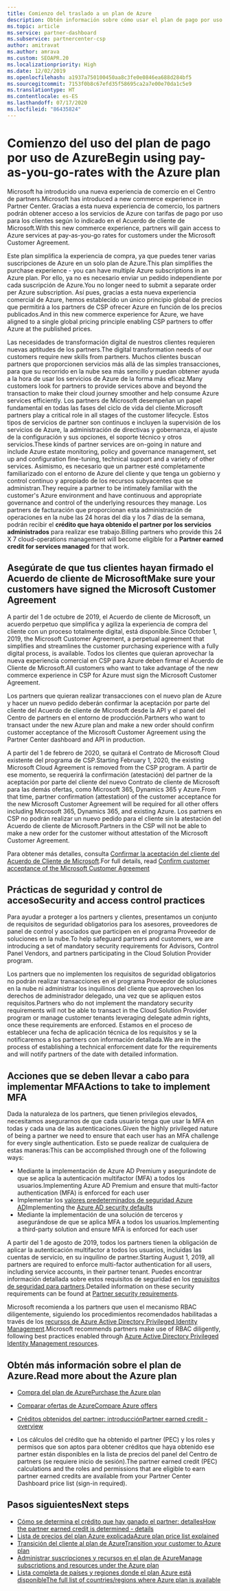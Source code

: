 ```yaml
---
title: Comienzo del traslado a un plan de Azure
description: Obtén información sobre cómo usar el plan de pago por uso de Azure, incluidos los primeros pasos, las precauciones de seguridad y cómo empezar.
ms.topic: article
ms.service: partner-dashboard
ms.subservice: partnercenter-csp
author: amitravat
ms.author: amrava
ms.custom: SEOAPR.20
ms.localizationpriority: High
ms.date: 12/02/2019
ms.openlocfilehash: a1937a750100450aa8c3fe0e0846ea688d284bf5
ms.sourcegitcommit: 7153f0b8c67efd35f58695ca2a7e00e70da1c5e9
ms.translationtype: HT
ms.contentlocale: es-ES
ms.lasthandoff: 07/17/2020
ms.locfileid: "86435824"
---
```

# <a name="begin-using-pay-as-you-go-rates-with-the-azure-plan"></a><span data-ttu-id="f8952-103">Comienzo del uso del plan de pago por uso de Azure</span><span class="sxs-lookup"><span data-stu-id="f8952-103">Begin using pay-as-you-go-rates with the Azure plan</span></span>

<span data-ttu-id="f8952-104">Microsoft ha introducido una nueva experiencia de comercio en el Centro de partners.</span><span class="sxs-lookup"><span data-stu-id="f8952-104">Microsoft has introduced a new commerce experience in Partner Center.</span></span>  <span data-ttu-id="f8952-105">Gracias a esta nueva experiencia de comercio, los partners podrán obtener acceso a los servicios de Azure con tarifas de pago por uso para los clientes según lo indicado en el Acuerdo de cliente de Microsoft.</span><span class="sxs-lookup"><span data-stu-id="f8952-105">With this new commerce experience, partners will gain access to Azure services at pay-as-you-go rates for customers under the Microsoft Customer Agreement.</span></span>

<span data-ttu-id="f8952-106">Este plan simplifica la experiencia de compra, ya que puedes tener varias suscripciones de Azure en un solo plan de Azure.</span><span class="sxs-lookup"><span data-stu-id="f8952-106">This plan simplifies the purchase experience - you can have multiple Azure subscriptions in an Azure plan.</span></span> <span data-ttu-id="f8952-107">Por ello, ya no es necesario enviar un pedido independiente por cada suscripción de Azure.</span><span class="sxs-lookup"><span data-stu-id="f8952-107">You no longer need to submit a separate order per Azure subscription.</span></span> <span data-ttu-id="f8952-108">Así pues, gracias a esta nueva experiencia comercial de Azure, hemos establecido un único principio global de precios que permitirá a los partners de CSP ofrecer Azure en función de los precios publicados.</span><span class="sxs-lookup"><span data-stu-id="f8952-108">And in this new commerce experience for Azure, we have aligned to a single global pricing principle enabling CSP partners to offer Azure at the published prices.</span></span>

<span data-ttu-id="f8952-109">Las necesidades de transformación digital de nuestros clientes requieren nuevas aptitudes de los partners.</span><span class="sxs-lookup"><span data-stu-id="f8952-109">The digital transformation needs of our customers require new skills from partners.</span></span> <span data-ttu-id="f8952-110">Muchos clientes buscan partners que proporcionen servicios más allá de las simples transacciones, para que su recorrido en la nube sea más sencillo y puedan obtener ayuda a la hora de usar los servicios de Azure de la forma más eficaz.</span><span class="sxs-lookup"><span data-stu-id="f8952-110">Many customers look for partners to provide services above and beyond the transaction to make their cloud journey smoother and help consume Azure services efficiently.</span></span> <span data-ttu-id="f8952-111">Los partners de Microsoft desempeñan un papel fundamental en todas las fases del ciclo de vida del cliente.</span><span class="sxs-lookup"><span data-stu-id="f8952-111">Microsoft partners play a critical role in all stages of the customer lifecycle.</span></span> <span data-ttu-id="f8952-112">Estos tipos de servicios de partner son continuos e incluyen la supervisión de los servicios de Azure, la administración de directivas y gobernanza, el ajuste de la configuración y sus opciones, el soporte técnico y otros servicios.</span><span class="sxs-lookup"><span data-stu-id="f8952-112">These kinds of partner services are on-going in nature and include Azure estate monitoring, policy and governance management, set up and configuration fine-tuning, technical support and a variety of other services.</span></span> <span data-ttu-id="f8952-113">Asimismo, es necesario que un partner esté completamente familiarizado con el entorno de Azure del cliente y que tenga un gobierno y control continuo y apropiado de los recursos subyacentes que se administran.</span><span class="sxs-lookup"><span data-stu-id="f8952-113">They require a partner to be intimately familiar with the customer's Azure environment and have continuous and appropriate governance and control of the underlying resources they manage.</span></span> <span data-ttu-id="f8952-114">Los partners de facturación que proporcionan esta administración de operaciones en la nube las 24 horas del día y los 7 días de la semana, podrán recibir el **crédito que haya obtenido el partner por los servicios administrados** para realizar ese trabajo.</span><span class="sxs-lookup"><span data-stu-id="f8952-114">Billing partners who provide this 24 X 7 cloud-operations management will become eligible for a **Partner earned credit for services managed** for that work.</span></span>

## <a name="make-sure-your-customers-have-signed-the-microsoft-customer-agreement"></a><span data-ttu-id="f8952-115">Asegúrate de que tus clientes hayan firmado el Acuerdo de cliente de Microsoft</span><span class="sxs-lookup"><span data-stu-id="f8952-115">Make sure your customers have signed the Microsoft Customer Agreement</span></span>

<span data-ttu-id="f8952-116">A partir del 1 de octubre de 2019, el Acuerdo de cliente de Microsoft, un acuerdo perpetuo que simplifica y agiliza la experiencia de compra del cliente con un proceso totalmente digital, está disponible.</span><span class="sxs-lookup"><span data-stu-id="f8952-116">Since October 1, 2019, the Microsoft Customer Agreement, a perpetual agreement that simplifies and streamlines the customer purchasing experience with a fully digital process, is available.</span></span> <span data-ttu-id="f8952-117">Todos los clientes que quieran aprovechar la nueva experiencia comercial en CSP para Azure deben firmar el Acuerdo de Cliente de Microsoft.</span><span class="sxs-lookup"><span data-stu-id="f8952-117">All customers who want to take advantage of the new commerce experience in CSP for Azure must sign the Microsoft Customer Agreement.</span></span>

<span data-ttu-id="f8952-118">Los partners que quieran realizar transacciones con el nuevo plan de Azure y hacer un nuevo pedido deberán confirmar la aceptación por parte del cliente del Acuerdo de cliente de Microsoft desde la API y el panel del Centro de partners en el entorno de producción.</span><span class="sxs-lookup"><span data-stu-id="f8952-118">Partners who want to transact under the new Azure plan and make a new order should confirm customer acceptance of the Microsoft Customer Agreement using the Partner Center dashboard and API in production.</span></span>

<span data-ttu-id="f8952-119">A partir del 1 de febrero de 2020, se quitará el Contrato de Microsoft Cloud existente del programa de CSP.</span><span class="sxs-lookup"><span data-stu-id="f8952-119">Starting February 1, 2020, the existing Microsoft Cloud Agreement is removed from the CSP program.</span></span> <span data-ttu-id="f8952-120">A partir de ese momento, se requerirá la confirmación (atestación) del partner de la aceptación por parte del cliente del nuevo Contrato de cliente de Microsoft para las demás ofertas, como Microsoft 365, Dynamics 365 y Azure.</span><span class="sxs-lookup"><span data-stu-id="f8952-120">From that time, partner confirmation (attestation) of the customer acceptance for the new Microsoft Customer Agreement will be required for all other offers including Microsoft 365, Dynamics 365, and existing Azure.</span></span> <span data-ttu-id="f8952-121">Los partners en CSP no podrán realizar un nuevo pedido para el cliente sin la atestación del Acuerdo de cliente de Microsoft.</span><span class="sxs-lookup"><span data-stu-id="f8952-121">Partners in the CSP will not be able to make a new order for the customer without attestation of the Microsoft Customer Agreement.</span></span>

<span data-ttu-id="f8952-122">Para obtener más detalles, consulta [Confirmar la aceptación del cliente del Acuerdo de Cliente de Microsoft](confirm-customer-agreement.md).</span><span class="sxs-lookup"><span data-stu-id="f8952-122">For full details, read [Confirm customer acceptance of the Microsoft Customer Agreement](confirm-customer-agreement.md)</span></span>

## <a name="security-and-access-control-practices"></a><span data-ttu-id="f8952-123">Prácticas de seguridad y control de acceso</span><span class="sxs-lookup"><span data-stu-id="f8952-123">Security and access control practices</span></span>

<span data-ttu-id="f8952-124">Para ayudar a proteger a los partners y clientes, presentamos un conjunto de requisitos de seguridad obligatorios para los asesores, proveedores de panel de control y asociados que participen en el programa Proveedor de soluciones en la nube.</span><span class="sxs-lookup"><span data-stu-id="f8952-124">To help safeguard partners and customers, we are introducing a set of mandatory security requirements for Advisors, Control Panel Vendors, and partners participating in the Cloud Solution Provider program.</span></span>

<span data-ttu-id="f8952-125">Los partners que no implementen los requisitos de seguridad obligatorios no podrán realizar transacciones en el programa Proveedor de soluciones en la nube ni administrar los inquilinos del cliente que aprovechen los derechos de administrador delegado, una vez que se apliquen estos requisitos.</span><span class="sxs-lookup"><span data-stu-id="f8952-125">Partners who do not implement the mandatory security requirements will not be able to transact in the Cloud Solution Provider program or manage customer tenants leveraging delegate admin rights, once these requirements are enforced.</span></span> <span data-ttu-id="f8952-126">Estamos en el proceso de establecer una fecha de aplicación técnica de los requisitos y se la notificaremos a los partners con información detallada.</span><span class="sxs-lookup"><span data-stu-id="f8952-126">We are in the process of establishing a technical enforcement date for the requirements and will notify partners of the date with detailed information.</span></span>

## <a name="actions-to-take-to-implement-mfa"></a><span data-ttu-id="f8952-127">Acciones que se deben llevar a cabo para implementar MFA</span><span class="sxs-lookup"><span data-stu-id="f8952-127">Actions to take to implement MFA</span></span>

<span data-ttu-id="f8952-128">Dada la naturaleza de los partners, que tienen privilegios elevados, necesitamos asegurarnos de que cada usuario tenga que usar la MFA en todas y cada una de las autenticaciones.</span><span class="sxs-lookup"><span data-stu-id="f8952-128">Given the highly privileged nature of being a partner we need to ensure that each user has an MFA challenge for every single authentication.</span></span> <span data-ttu-id="f8952-129">Esto se puede realizar de cualquiera de estas maneras:</span><span class="sxs-lookup"><span data-stu-id="f8952-129">This can be accomplished through one of the following ways:</span></span>

- <span data-ttu-id="f8952-130">Mediante la implementación de Azure AD Premium y asegurándote de que se aplica la autenticación multifactor (MFA) a todos los usuarios.</span><span class="sxs-lookup"><span data-stu-id="f8952-130">Implementing Azure AD Premium and ensure that multi-factor authentication (MFA) is enforced for each user</span></span>
- <span data-ttu-id="f8952-131">Implementar los [valores predeterminados de seguridad Azure AD](https://docs.microsoft.com/azure/active-directory/conditional-access/concept-conditional-access-security-defaults)</span><span class="sxs-lookup"><span data-stu-id="f8952-131">Implementing the [Azure AD security defaults](https://docs.microsoft.com/azure/active-directory/conditional-access/concept-conditional-access-security-defaults)</span></span>
- <span data-ttu-id="f8952-132">Mediante la implementación de una solución de terceros y asegurándose de que se aplica MFA a todos los usuarios.</span><span class="sxs-lookup"><span data-stu-id="f8952-132">Implementing a third-party solution and ensure MFA is enforced for each user</span></span>

<span data-ttu-id="f8952-133">A partir del 1 de agosto de 2019, todos los partners tienen la obligación de aplicar la autenticación multifactor a todos los usuarios, incluidas las cuentas de servicio, en su inquilino de partner.</span><span class="sxs-lookup"><span data-stu-id="f8952-133">Starting August 1, 2019, all partners are required to enforce multi-factor authentication for all users, including service accounts, in their partner tenant.</span></span> <span data-ttu-id="f8952-134">Puedes encontrar información detallada sobre estos requisitos de seguridad en los [requisitos de seguridad para partners](https://docs.microsoft.com/partner-center/partner-security-requirements).</span><span class="sxs-lookup"><span data-stu-id="f8952-134">Detailed information on these security requirements can be found at [Partner security requirements](https://docs.microsoft.com/partner-center/partner-security-requirements).</span></span>

<span data-ttu-id="f8952-135">Microsoft recomienda a los partners que usen el mecanismo RBAC diligentemente, siguiendo los procedimientos recomendados habilitadas a través de los [recursos de Azure Active Directory Privileged Identity Management](https://docs.microsoft.com/azure/active-directory/privileged-identity-management/pim-configure).</span><span class="sxs-lookup"><span data-stu-id="f8952-135">Microsoft recommends partners make use of RBAC diligently, following best practices enabled through [Azure Active Directory Privileged Identity Management resources](https://docs.microsoft.com/azure/active-directory/privileged-identity-management/pim-configure).</span></span>

## <a name="read-more-about-the-azure-plan"></a><span data-ttu-id="f8952-136">Obtén más información sobre el plan de Azure.</span><span class="sxs-lookup"><span data-stu-id="f8952-136">Read more about the Azure plan</span></span>

- [<span data-ttu-id="f8952-137">Compra del plan de Azure</span><span class="sxs-lookup"><span data-stu-id="f8952-137">Purchase the Azure plan</span></span>](purchase-azure-plan.md)

- [<span data-ttu-id="f8952-138">Comparar ofertas de Azure</span><span class="sxs-lookup"><span data-stu-id="f8952-138">Compare Azure offers</span></span>](compare-azure-offers.md)

- [<span data-ttu-id="f8952-139">Créditos obtenidos del partner: introducción</span><span class="sxs-lookup"><span data-stu-id="f8952-139">Partner earned credit - overview</span></span>](partner-earned-credit.md)

- <span data-ttu-id="f8952-140">Los cálculos del crédito que ha obtenido el partner (PEC) y los roles y permisos que son aptos para obtener créditos que haya obtenido ese partner están disponibles en la lista de precios del panel del Centro de partners (se requiere inicio de sesión).</span><span class="sxs-lookup"><span data-stu-id="f8952-140">The partner earned credit (PEC) calculations and the roles and permissions that are eligible to earn partner earned credits are available from your Partner Center Dashboard price list (sign-in required).</span></span>

## <a name="next-steps"></a><span data-ttu-id="f8952-141">Pasos siguientes</span><span class="sxs-lookup"><span data-stu-id="f8952-141">Next steps</span></span> 

- [<span data-ttu-id="f8952-142">Cómo se determina el crédito que hay ganado el partner: detalles</span><span class="sxs-lookup"><span data-stu-id="f8952-142">How the partner earned credit is determined - details</span></span>](partner-earned-credit-explanation.md)
- [<span data-ttu-id="f8952-143">Lista de precios del plan Azure explicada</span><span class="sxs-lookup"><span data-stu-id="f8952-143">Azure plan price list explained</span></span>](azure-plan-price-list.md)
- [<span data-ttu-id="f8952-144">Transición del cliente al plan de Azure</span><span class="sxs-lookup"><span data-stu-id="f8952-144">Transition your customer to Azure plan</span></span>](azure-plan-transition.md)
- [<span data-ttu-id="f8952-145">Administrar suscripciones y recursos en el plan de Azure</span><span class="sxs-lookup"><span data-stu-id="f8952-145">Manage subscriptions and resources under the Azure plan</span></span>](azure-plan-manage.md)
- [<span data-ttu-id="f8952-146">Lista completa de países y regiones donde el plan Azure está disponible</span><span class="sxs-lookup"><span data-stu-id="f8952-146">The full list of countries/regions where Azure plan is available</span></span>](https://query.prod.cms.rt.microsoft.com/cms/api/am/binary/RE3QN0x)

